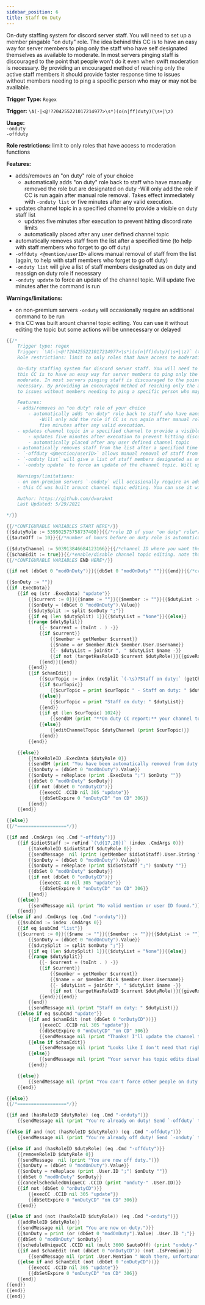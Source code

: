 ```yaml
---
sidebar_position: 6
title: Staff On Duty
---
```


On-duty staffing system for discord server staff. You will need to set up a member pingable "on duty" role. The idea behind this CC is to have an easy way for server members to ping only the staff who have self designated themselves as available to moderate. In most servers pinging staff is discouraged to the point that people won't do it even when swift moderation is necessary. By providing an encouraged method of reaching only the active staff members it should provide faster response time to issues without members needing to ping a specific person who may or may not be available.

**Trigger Type:** `Regex`

**Trigger:** `\A(-|<@!?204255221017214977>\s*)(o(n|ff)duty)(\s+|\z)`

**Usage:**  
`-onduty`  
`-offduty`

**Role restrictions:** limit to only roles that have access to moderation functions

**Features:**

- adds/removes an "on duty" role of your choice
  - automatically adds "on duty" role back to staff who have manually removed the role but are designated on duty
    -Will only add the role if CC is run again after manual role removal. Takes effect immediately with `-onduty list` or five minutes after any valid execution.
- updates channel topic in a specified channel to provide a visible on duty staff list
  - updates five minutes after execution to prevent hitting discord rate limits
  - automatically placed after any user defined channel topic
- automatically removes staff from the list after a specified time (to help with staff members who forget to go off duty)
- `-offduty <@mention/userID>` allows manual removal of staff from the list (again, to help with staff members who forget to go off duty)
- `-onduty list` will give a list of staff members designated as on duty and reassign on duty role if necessary
- `-onduty update` to force an update of the channel topic. Will update five minutes after the command is run

**Warnings/limitations:**

- on non-premium servers `-onduty` will occasionally require an additional command to be run
- this CC was built arount channel topic editing. You can use it without editing the topic but some actions will be unnecessary or delayed

```go
{{/*
	Trigger type: regex
	Trigger: `\A(-|<@!?204255221017214977>\s*)(o(n|ff)duty)(\s+|\z)` (triggers on `-onduty` and `-offduty`)
	Role restrictions: limit to only roles that have access to moderation functions

	On-duty staffing system for discord server staff. You will need to set up a member pingable "on duty" role. The idea behind
	this CC is to have an easy way for server members to ping only the staff who have self designated themselves as available to
	moderate. In most servers pinging staff is discouraged to the point that people won't do it even when swift moderation is
	necessary. By providing an encouraged method of reaching only the active staff members it should provide faster response time
	to issues without members needing to ping a specific person who may or may not be available.

	Features:
	- adds/removes an "on duty" role of your choice
		- automatically adds "on duty" role back to staff who have manually removed the role but are designated on duty
			-Will only add the role if CC is run again after manual role removal. Takes effect immediately with `-onduty list` or
			five minutes after any valid execution.
	- updates channel topic in a specified channel to provide a visible on duty staff list
		- updates five minutes after execution to prevent hitting discord rate limits
		- automatically placed after any user defined channel topic
	- automatically removes staff from the list after a specified time (to help with staff members who forget to go off duty)
	- `-offduty <@mention/userID>` allows manual removal of staff from the list (again, to help with staff members who forget to go off duty)
	- `-onduty list` will give a list of staff members designated as on duty and reassign on duty role if necessary
	- `-onduty update` to force an update of the channel topic. Will update five minutes after the command is run

	Warnings/limitations:
	- on non-premium servers `-onduty` will occasionally require an additional command to be run
	- this CC was built arount channel topic editing. You can use it without editing the topic but some actions will be unnecessary or delayed

	Author: https://github.com/dvoraknt
	Last Updated: 5/29/2021

*/}}

{{/*CONFIGURABLE VARIABLES START HERE*/}}
{{$dutyRole := 539502575758737408}}{{/*role ID of your "on duty" role*/}}
{{$autoOff := 10}}{{/*number of hours before on duty role is automatically removed*/}}

{{$dutyChannel := 503913846684123166}}{{/*channel ID where you want the topic to be edited*/}}
{{$chanEdit := true}}{{/*enable/disable channel topic editing. note that this CC was built around topic editing and has several built-in cooldowns because of that.*/}}
{{/*CONFIGURABLE VARIABLES END HERE*/}}

{{if not (dbGet 0 "modOnDuty")}}{{dbSet 0 "modOnDuty" ""}}{{end}}{{/*creates initial database slot. you can delete this after first run if you know what you are doing*/}}

{{$onDuty := ""}}
{{if .ExecData}}
	{{if eq (str .ExecData) "update"}}
		{{$current := 0}}{{$name := ""}}{{$member := ""}}{{$dutyList := ""}}
		{{$onDuty = (dbGet 0 "modOnDuty").Value}}
		{{$dutySplit := split $onDuty ";"}}
		{{if eq (len $dutySplit) 1}}{{$dutyList = "None"}}{{else}}
		{{range $dutySplit}}
			{{- $current = (toInt . ) -}}
			{{if $current}}
				{{$member = getMember $current}}
				{{$name = or $member.Nick $member.User.Username}}
				{{- $dutyList = joinStr ", " $dutyList $name -}}
				{{if not (targetHasRoleID $current $dutyRole)}}{{giveRoleID $current $dutyRole}}{{end}}
			{{end}}{{end}}
		{{end}}
		{{if $chanEdit}}
			{{$curTopic := index (reSplit `(-\s)?Staff on duty:` (getChannel $dutyChannel).Topic) 0}}
			{{if $curTopic}}
				{{$curTopic = print $curTopic " - Staff on duty: " $dutyList}}
			{{else}}
				{{$curTopic = print "Staff on duty: " $dutyList}}
			{{end}}
			{{if gt (len $curTopic) 1024}}
				{{sendDM (print "**On duty CC report:** your channel topic could not be changed - topic exceeded 1024 characters. Please shorten your user defined topic text or contact the person in charge of your servers YAGPDB custom commands to disable the staff list.")}}
			{{else}}
				{{editChannelTopic $dutyChannel (print $curTopic)}}
			{{end}}
		{{end}}

	{{else}}
		{{takeRoleID .ExecData $dutyRole 0}}
		{{sendDM (print "You have been automatically removed from duty after (" $autoOff ") hour(s), if this is a mistake go back on duty.")}}
		{{$onDuty = (dbGet 0 "modOnDuty").Value}}
		{{$onDuty = reReplace (print .ExecData ";") $onDuty ""}}
		{{dbSet 0 "modOnDuty" $onDuty}}
		{{if not (dbGet 0 "onDutyCD")}}
			{{execCC .CCID nil 305 "update"}}
			{{dbSetExpire 0 "onDutyCD" "on CD" 306}}
		{{end}}
	{{end}}

{{else}}
{{/*==================*/}}

{{if and .CmdArgs (eq .Cmd "-offduty")}}
	{{if $idiotStaff := reFind `(\d{17,20})` (index .CmdArgs 0)}}
		{{takeRoleID $idiotStaff $dutyRole 0}}
		{{sendMessage  nil (print (getMember $idiotStaff).User.String " is no longer on duty.")}}
		{{$onDuty = (dbGet 0 "modOnDuty").Value}}
		{{$onDuty = reReplace (print $idiotStaff ";") $onDuty ""}}
		{{dbSet 0 "modOnDuty" $onDuty}}
		{{if not (dbGet 0 "onDutyCD")}}
			{{execCC 48 nil 305 "update"}}
			{{dbSetExpire 0 "onDutyCD" "on CD" 306}}
		{{end}}
	{{else}}
		{{sendMessage nil (print "No valid mention or user ID found.")}}
	{{end}}
{{else if and .CmdArgs (eq .Cmd "-onduty")}}
	{{$subCmd := index .CmdArgs 0}}
	{{if eq $subCmd "list"}}
	{{$current := 0}}{{$name := ""}}{{$member := ""}}{{$dutyList := ""}}
		{{$onDuty = (dbGet 0 "modOnDuty").Value}}
		{{$dutySplit := split $onDuty ";"}}
		{{if eq (len $dutySplit) 1}}{{$dutyList = "None"}}{{else}}
		{{range $dutySplit}}
			{{- $current = (toInt . ) -}}
			{{if $current}}
				{{$member = getMember $current}}
				{{$name = or $member.Nick $member.User.Username}}
				{{- $dutyList = joinStr ", " $dutyList $name -}}
				{{if not (targetHasRoleID $current $dutyRole)}}{{giveRoleID $current $dutyRole}}{{end}}
			{{end}}{{end}}
		{{end}}
		{{sendMessage nil (print "Staff on duty: " $dutyList)}}
	{{else if eq $subCmd "update"}}
		{{if and $chanEdit (not (dbGet 0 "onDutyCD"))}}
			{{execCC .CCID nil 305 "update"}}
			{{dbSetExpire 0 "onDutyCD" "on CD" 306}}
			{{sendMessage nil (print "Thanks! I'll update the channel topic in five minutes.")}}
		{{else if $chanEdit}}
			{{sendMessage nil (print "Looks like I don't need that right now.")}}
		{{else}}
			{{sendMessage nil (print "Your server has topic edits disabled so this command is pretty much useless. If you want me to double check that all on duty staff members still have the role you can send `-onduty list`")}}
		{{end}}

	{{else}}
		{{sendMessage nil (print "You can't force other people on duty!")}}
	{{end}}

{{else}}
{{/*==================*/}}

{{if and (hasRoleID $dutyRole) (eq .Cmd "-onduty")}}
	{{sendMessage nil (print "You're already on duty! Send `-offduty` to take a break.")}}

{{else if and (not (hasRoleID $dutyRole)) (eq .Cmd "-offduty")}}
	{{sendMessage nil (print "You're already off duty! Send `-onduty` to go on patrol.")}}

{{else if and (hasRoleID $dutyRole) (eq .Cmd "-offduty")}}
	{{removeRoleID $dutyRole 0}}
	{{sendMessage  nil (print "You are now off duty.")}}
	{{$onDuty = (dbGet 0 "modOnDuty").Value}}
	{{$onDuty = reReplace (print .User.ID ";") $onDuty ""}}
	{{dbSet 0 "modOnDuty" $onDuty}}
	{{cancelScheduledUniqueCC .CCID (print "onduty-" .User.ID)}}
	{{if not (dbGet 0 "onDutyCD")}}
		{{execCC .CCID nil 305 "update"}}
		{{dbSetExpire 0 "onDutyCD" "on CD" 306}}
	{{end}}

{{else if and (not (hasRoleID $dutyRole)) (eq .Cmd "-onduty")}}
	{{addRoleID $dutyRole}}
	{{sendMessage nil (print "You are now on duty.")}}
	{{$onDuty = print (or (dbGet 0 "modOnDuty").Value) .User.ID ";"}}
	{{dbSet 0 "modOnDuty" $onDuty}}
	{{scheduleUniqueCC .CCID nil (mult 3600 $autoOff) (print "onduty-" .User.ID) .User.ID}}
	{{if and $chanEdit (not (dbGet 0 "onDutyCD")) (not .IsPremium)}}
		{{sendMessage nil (print .User.Mention " Woah there, unfortunately since this server doesn't have YAGPDB premium you're going to have to send `-onduty update` to initiate the channel topic update. Sorry for the extra work but I could only make this work for standard servers using this method. You'll only have to do this step under certain conditions so hopefully not too often.")}}
	{{else if and $chanEdit (not (dbGet 0 "onDutyCD"))}}
		{{execCC .CCID nil 305 "update"}}
		{{dbSetExpire 0 "onDutyCD" "on CD" 306}}
	{{end}}
{{end}}
{{end}}
{{end}}
```
